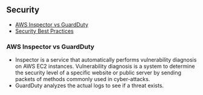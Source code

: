 ## Security

- [AWS Inspector vs GuardDuty](#aws-inspector-vs-guardduty)
- [Security Best Practices](https://www.stratoscale.com/blog/cloud/aws-security-groups-5-best-practices/)


### AWS Inspector vs GuardDuty

- Inspector is a service that automatically performs vulnerability diagnosis on AWS EC2 instances. Vulnerability diagnosis is a system to determine the security level of a specific website or public server by sending packets of methods commonly used in cyber-attacks.
- GuardDuty analyzes the actual logs to see if a threat exists.
